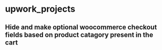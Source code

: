 # upwork_projects

## Hide and make optional woocommerce checkout fields based on product catagory present in the cart
